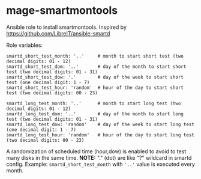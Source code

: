 # mage-smartmontools
Ansible role to install smartmontools. Inspired by https://github.com/LibreIT/ansible-smartd

Role variables:

```
smartd_short_test_month: '..'     # month to start short test (two decimal digits: 01 - 12)
smartd_short_test_dom: '..'       # day of the month to start short test (two decimal digits: 01 - 31)
smartd_short_test_dow: '.'        # day of the week to start short test (one decimal digit: 1 - 7)
smartd_short_test_hour: 'random'  # hour of the day to start short test (two decimal digits: 00 - 23)

smartd_long_test_month: '..'      # month to start long test (two decimal digits: 01 - 12)
smartd_long_test_dom: '..'        # day of the month to start long test (two decimal digits: 01 - 31)
smartd_long_test_dow: 'random'    # day of the week to start long test (one decimal digit: 1 - 7)
smartd_long_test_hour: 'random'   # hour of the day to start long test (two decimal digits: 00 - 23)
```

A randomization of scheduled time (hour,dow) is enabled to avoid to test many disks in the same time.
**NOTE:** "." (dot) are like "?" wildcard in smartd config. Example: `smartd_short_test_month` with `'..'` value is executed every month.